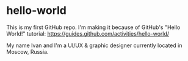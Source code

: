 # hello-world
This is my first GitHub repo.
I'm making it because of GitHub's "Hello World!" tutorial: https://guides.github.com/activities/hello-world/

My name Ivan and I'm a UI/UX & graphic designer currently located in Moscow, Russia.
